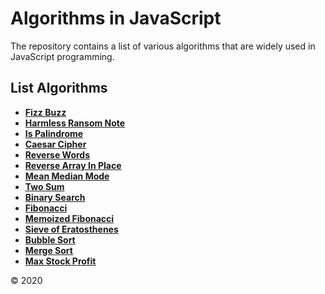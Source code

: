 # Algorithms in JavaScript
The repository contains a list of various algorithms that are widely used in JavaScript programming.

## List Algorithms
* **[Fizz Buzz]**
* **[Harmless Ransom Note]**
* **[Is Palindrome]**
* **[Caesar Cipher]**
* **[Reverse Words]**
* **[Reverse Array In Place]**
* **[Mean Median Mode]**
* **[Two Sum]**
* **[Binary Search]**
* **[Fibonacci]**
* **[Memoized Fibonacci]**
* **[Sieve of Eratosthenes]**
* **[Bubble Sort]**
* **[Merge Sort]**
* **[Max Stock Profit]**



[Fizz Buzz]: '/tree/master/algorithms/fizzbazz/'
[Harmless Ransom Note]: '/tree/master/algorithms/harmless/'
[Is Palindrome]: '/tree/master/algorithms/palindrome/'
[Caesar Cipher]: '/tree/master/algorithms/caesarcipher/'
[Reverse Words]: '/tree/master/algorithms/reversewords/'
[Reverse Array In Place]: '/tree/master/algorithms/reversearray/'
[Mean Median Mode]: '/tree/master/algorithms/meanmedian/'
[Two Sum]: '/tree/master/algorithms/twosum/'
[Binary Search]: '/tree/master/algorithms/binarysearch/'
[Fibonacci]: '/tree/master/algorithms/fibonacci/'
[Memoized Fibonacci]: '/tree/master/algorithms/memoized/'
[Sieve of Eratosthenes]: '/tree/master/algorithms/eratosthenes/'
[Bubble Sort]: '/tree/master/algorithms/bubblesort/'
[Merge Sort]: '/tree/master/algorithms/mergesort/'
[Max Stock Profit]: '/tree/master/algorithms/maxstockprofit/'

© 2020